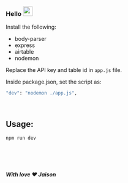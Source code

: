 ### Hello <img src="https://media.giphy.com/media/hvRJCLFzcasrR4ia7z/giphy.gif" width="25px">

Install the following:
<ul>
  <li>body-parser</li>
  <li>express</li>
  <li>airtable</li>
  <li>nodemon</li>
</ul>

Replace the API key and table id in ```app.js``` file.  </br>


Inside package.json, set the script as:
```bash
"dev": "nodemon ./app.js",
```
</br>

## Usage:
```bash
npm run dev
```

</br></br></br>

<b><i>With love :heart: Jaison</i></b>
